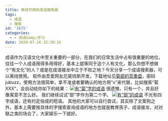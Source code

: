 ```yaml
---
title: 离线可用的成语搜索器
tags:
  - 成语
  - 搜索
id: '1675'
categories:
  - - 阅读&amp;学习
date: 2020-07-26 22:30:15
---
```


成语作为汉语文化中至关重要的一部分，在我们的日常生活中占有很重要的地位，往往一个人成语用得多用得好，基本上就等同于这个人有文化，那么你想不想做个“有文化”的人？或是在成语接龙中立于不败之地？今天分享一个成语搜索器，可以离线使用。 软件由吾爱网友厄斐琉斯开发，下载地址见[菊部的蓝奏盘](https://jubuzz.lanzous.com/i7woeezl01g)，密码jubuzz，使用方法很简单，拿不准或者要确认的地方用“x”来代替，比如搜索“菊XXX”，会自动给你如下的结果： [![有“菊”字的成语](https://imgkr.cn-bj.ufileos.com/6a28cffb-883b-49a7-86a2-230a4193d965.JPG)](https://imgkr.cn-bj.ufileos.com/6a28cffb-883b-49a7-86a2-230a4193d965.JPG) 很遗憾，只有一个，并且好像寓意不怎么好。 我们继续试试“部”字作为第二个字。 [![有“部”的成语](https://imgkr.cn-bj.ufileos.com/5ca80935-c0cb-474e-adc9-07831388aa8a.JPG)](https://imgkr.cn-bj.ufileos.com/5ca80935-c0cb-474e-adc9-07831388aa8a.JPG) 不光有四字成语，还有约定俗成的短语。 其他的大家可以自行尝试，其实除了文案狗之外，基本上需要按具体的字搜索查询成语的地方也就是教育孩子、成语接龙、对对联之类的场合了，大家娱乐一下就好。